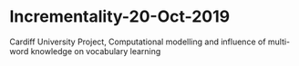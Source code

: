 # Incrementality-20-Oct-2019
Cardiff University Project, Computational modelling and influence of multi-word knowledge on vocabulary learning
